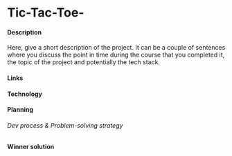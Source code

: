 # Tic-Tac-Toe-

#### Description

Here, give a short description of the project. It can be a couple of sentences where you discuss the point in time during the course that you completed it, the topic of the project and potentially the tech stack.

#### Links

#### Technology

#### Planning

###### Dev process & Problem-solving strategy

#### Winner solution
